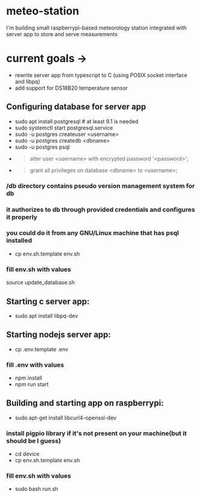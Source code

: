 # meteo-station
I'm building small raspberrypi-based meteorology station integrated with server app to store and serve measurements

# current goals -> 
- rewrite server app from typescript to C (using POSIX socket interface and libpq)
- add support for DS18B20 temperature sensor

## Configuring database for server app
- sudo apt install postgresql # at least 9.1 is needed
- sudo systemctl start postgresql.service
- sudo -u postgres createuser \<username\>
- sudo -u postgres createdb \<dbname\>
- sudo -u postgres psql
- > alter user \<username\> with encrypted password '\<password\>';
- > grant all privileges on database \<dbname\> to \<username\>;

### /db directory contains pseudo version management system for db
### it authorizes to db through provided credentials and configures it properly
### you could do it from any GNU/Linux machine that has psql installed
- cp env.sh.template env.sh
### fill env.sh with values
source update_database.sh

## Starting c server app:
- sudo apt install libpq-dev

## Starting nodejs server app:
- cp .env.template .env
### fill .env with values
- npm install
- npm run start

## Building and starting app on raspberrypi:
- sudo apt-get install libcurl4-openssl-dev
### install pigpio library if it's not present on your machine(but it should be I guess)
- cd device
- cp env.sh.template env.sh
### fill env.sh with values
- sudo bash run.sh
